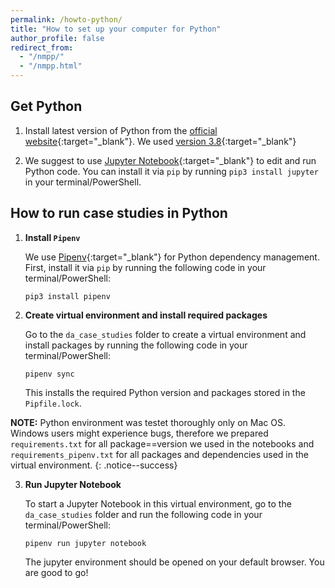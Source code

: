 ```yaml
---
permalink: /howto-python/
title: "How to set up your computer for Python"
author_profile: false
redirect_from:
  - "/nmpp/"
  - "/nmpp.html"
---
```


## Get Python

1. Install latest version of Python from the [official website](https://www.python.org/downloads/){:target="_blank"}. We used [version 3.8](https://www.python.org/downloads/release/python-3811/){:target="_blank"}

2. We suggest to use [Jupyter Notebook](https://jupyter-notebook.readthedocs.io/en/stable/){:target="_blank"} to edit and run Python code. You can install it via `pip` by running `pip3 install jupyter` in your terminal/PowerShell. 


## How to run case studies in Python

1. **Install `Pipenv`**

    We use [Pipenv](https://pipenv-fork.readthedocs.io/en/latest/index.html){:target="_blank"} for Python dependency management. First, install it via `pip` by running the following code in your terminal/PowerShell:

    ```
    pip3 install pipenv
    ```

2. **Create virtual environment and install required packages**

    Go to the `da_case_studies` folder to create a virtual environment and install packages by running the following code in your terminal/PowerShell:

    ```
    pipenv sync
    ```

    This installs the required Python version and packages stored in the `Pipfile.lock`.

**NOTE:** Python environment was testet thoroughly only on Mac OS. Windows users might experience bugs, therefore we prepared `requirements.txt` for all package==version we used in the notebooks and `requirements_pipenv.txt` for all packages and dependencies used in the virtual environment.
{: .notice--success}

3. **Run Jupyter Notebook**

    To start a Jupyter Notebook in this virtual environment, go to the `da_case_studies` folder and run the following code in your terminal/PowerShell:

    ```
    pipenv run jupyter notebook
    ```

    The jupyter environment should be opened on your default browser. You are good to go!
